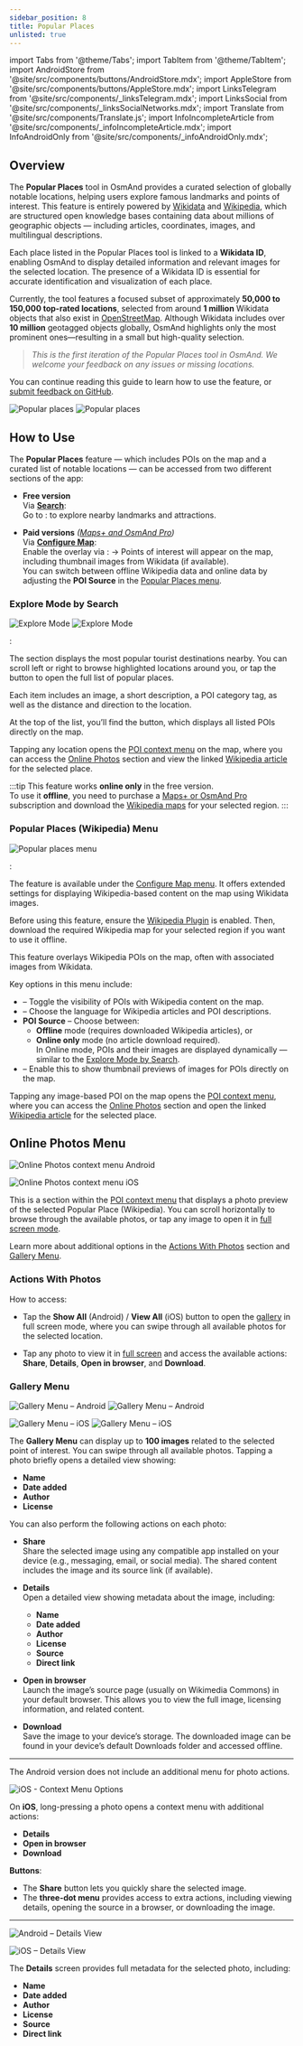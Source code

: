 ```yaml
---
sidebar_position: 8
title: Popular Places
unlisted: true
---
```


import Tabs from '@theme/Tabs';
import TabItem from '@theme/TabItem';
import AndroidStore from '@site/src/components/buttons/AndroidStore.mdx';
import AppleStore from '@site/src/components/buttons/AppleStore.mdx';
import LinksTelegram from '@site/src/components/_linksTelegram.mdx';
import LinksSocial from '@site/src/components/_linksSocialNetworks.mdx';
import Translate from '@site/src/components/Translate.js';
import InfoIncompleteArticle from '@site/src/components/_infoIncompleteArticle.mdx';
import InfoAndroidOnly from '@site/src/components/_infoAndroidOnly.mdx';

<InfoIncompleteArticle/>


## Overview

<InfoAndroidOnly/>

The **Popular Places** tool in OsmAnd provides a curated selection of globally notable locations, helping users explore famous landmarks and points of interest. This feature is entirely powered by [Wikidata](https://www.wikidata.org) and [Wikipedia](https://www.wikipedia.org/), which are structured open knowledge bases containing data about millions of geographic objects — including articles, coordinates, images, and multilingual descriptions.

Each place listed in the Popular Places tool is linked to a **Wikidata ID**, enabling OsmAnd to display detailed information and relevant images for the selected location. The presence of a Wikidata ID is essential for accurate identification and visualization of each place.

Currently, the tool features a focused subset of approximately **50,000 to 150,000 top-rated locations**, selected from around **1 million** Wikidata objects that also exist in [OpenStreetMap](https://www.openstreetmap.org). Although Wikidata includes over **10 million** geotagged objects globally, OsmAnd highlights only the most prominent ones—resulting in a small but high-quality selection.

> *This is the first iteration of the Popular Places tool in OsmAnd. We welcome your feedback on any issues or missing locations.*

You can continue reading this guide to learn how to use the feature, or [submit feedback on GitHub](https://github.com/osmandapp/OsmAnd).

![Popular places](@site/static/img/map/popular_places/popular_places.png) ![Popular places](@site/static/img/map/popular_places/popular_places_1.png)

## How to Use

<InfoAndroidOnly/>

The **Popular Places** feature — which includes POIs on the map and a curated list of notable locations — can be accessed from two different sections of the app:

- **Free version**  
  Via [**Search**](#explore-mode-by-search):  
  Go to **<Translate android="true" ids="android_button_seq"/>**: *<Translate android="true" ids="map_widget_search,shared_string_explore,popular_places_nearby"/>* to explore nearby landmarks and attractions.

- **Paid versions** *([Maps+ and OsmAnd Pro](../purchases/android.md))*  
  Via [**Configure Map**](#popular-places-wikipedia-menu):  
  Enable the overlay via **<Translate android="true" ids="android_button_seq"/>**: *<Translate android="true" ids="shared_string_menu,configure_map,poi_osmwiki"/>* → Points of interest will appear on the map, including thumbnail images from Wikidata (if available).  
  You can switch between offline Wikipedia data and online data by adjusting the **POI Source** in the [Popular Places menu](#popular-places-wikipedia-menu).

### Explore Mode by Search

![Explore Mode](@site/static/img/map/popular_places/popular_places_search.png) ![Explore Mode](@site/static/img/map/popular_places/popular_places_search_2.png)

**<Translate android="true" ids="android_button_seq"/>**: *<Translate android="true" ids="map_widget_search,shared_string_explore,popular_places_nearby"/>*

The *<Translate android="true" ids="popular_places_nearby"/>* section displays the most popular tourist destinations nearby. You can scroll left or right to browse highlighted locations around you, or tap the *<Translate android="true" ids="shared_string_show_all"/>* button to open the full list of popular places.

Each item includes an image, a short description, a POI category tag, as well as the distance and direction to the location.

At the top of the list, you’ll find the *<Translate android="true" ids="shared_string_show_on_map"/>* button, which displays all listed POIs directly on the map.

Tapping any location opens the [POI context menu](./map-context-menu.md) on the map, where you can access the [Online Photos](#online-photos-menu) section and view the linked [Wikipedia article](../plugins/wikipedia.md)  for the selected place.

:::tip
This feature works **online only** in the free version.  
To use it **offline**, you need to purchase a [Maps+ or OsmAnd Pro](../purchases/android.md) subscription and download the [Wikipedia maps](../plugins/wikipedia.md) for your selected region.
:::

### Popular Places (Wikipedia) Menu

![Popular places menu](@site/static/img/map/popular_places/popular_places_menu.png)

**<Translate android="true" ids="android_button_seq"/>**: *<Translate android="true" ids="shared_string_menu,configure_map,poi_osmwiki"/>*

The **<Translate android="true" ids="poi_osmwiki"/>** feature is available under the [Configure Map menu](./configure-map-menu.md). It offers extended settings for displaying Wikipedia-based content on the map using Wikidata images.

Before using this feature, ensure the [Wikipedia Plugin](../plugins/wikipedia.md) is enabled. Then, download the required Wikipedia map for your selected region if you want to use it offline.

This feature overlays Wikipedia POIs on the map, often with associated images from Wikidata.

Key options in this menu include:

- **<Translate android="true" ids="poi_osmwiki"/>** – Toggle the visibility of POIs with Wikipedia content on the map.
- **<Translate android="true" ids="shared_string_language"/>** – Choose the language for Wikipedia articles and POI descriptions.
- **POI Source** – Choose between:
  - **Offline** mode (requires downloaded Wikipedia articles), or
  - **Online only** mode (no article download required).  
    In Online mode, POIs and their images are displayed dynamically — similar to the [Explore Mode by Search](#explore-mode-by-search).
- **<Translate android="true" ids="show_image_previews"/>** – Enable this to show thumbnail previews of images for POIs directly on the map.

Tapping any image-based POI on the map opens the [POI context menu](./map-context-menu.md), where you can access the [Online Photos](#online-photos-menu) section and open the linked [Wikipedia article](../plugins/wikipedia.md) for the selected place.


## Online Photos Menu

<Tabs groupId="operating-systems">

<TabItem value="android" label="Android">  

![Online Photos context menu Android](@site/static/img/map/popular_places/online_photos_android.png) 

</TabItem>

<TabItem value="ios" label="iOS">  

![Online Photos context menu iOS](@site/static/img/map/popular_places/online_photos_ios.png) 

</TabItem>

</Tabs>

*<Translate android="true" ids="help_article_map_map_context_menu_name,online_photos"/>*

This is a section within the [POI context menu](./map-context-menu.md) that displays a photo preview of the selected Popular Place (Wikipedia). You can scroll horizontally to browse through the available photos, or tap any image to open it in [full screen mode](#gallery-menu).

Learn more about additional options in the [Actions With Photos](#actions-with-photos) section and [Gallery Menu](#gallery-menu).


### Actions With Photos

How to access:

- Tap the **Show All** (Android) / **View All** (iOS) button to open the [gallery](#gallery-menu) in full screen mode, where you can swipe through all available photos for the selected location.

- Tap any photo to view it in [full screen](#gallery-menu) and access the available actions:  
  **Share**, **Details**, **Open in browser**, and **Download**.


### Gallery Menu

<Tabs groupId="operating-systems">

<TabItem value="android" label="Android">  

![Gallery Menu – Android](@site/static/img/map/gallery_menu_android.png) ![Gallery Menu – Android](@site/static/img/map/gallery_menu_android_1.png)

</TabItem>

<TabItem value="ios" label="iOS">  

![Gallery Menu – iOS](@site/static/img/map/gallery_menu_ios.png) ![Gallery Menu – iOS](@site/static/img/map/gallery_menu_ios_1.png)

</TabItem>

</Tabs>

The **Gallery Menu** can display up to **100 images** related to the selected point of interest. You can swipe through all available photos. Tapping a photo briefly opens a detailed view showing:

- **Name**  
- **Date added**  
- **Author**  
- **License**  

You can also perform the following actions on each photo:

- **Share**  
  Share the selected image using any compatible app installed on your device (e.g., messaging, email, or social media). The shared content includes the image and its source link (if available).

- **Details**  
  Open a detailed view showing metadata about the image, including:
  - **Name**
  - **Date added**
  - **Author**
  - **License**
  - **Source**
  - **Direct link**

- **Open in browser**  
  Launch the image’s source page (usually on Wikimedia Commons) in your default browser. This allows you to view the full image, licensing information, and related content.

- **Download**  
  Save the image to your device’s storage. The downloaded image can be found in your device’s default Downloads folder and accessed offline.


---

<Tabs groupId="operating-systems">

<TabItem value="android" label="Android">  

The Android version does not include an additional menu for photo actions.

</TabItem>

<TabItem value="ios" label="iOS">  

![iOS - Context Menu Options](@site/static/img/map/gallery_menu_ios_3.png)

On **iOS**, long-pressing a photo opens a context menu with additional actions:

- **Details**  
- **Open in browser**  
- **Download**

**Buttons**:  
- The **Share** button lets you quickly share the selected image.  
- The **three-dot menu** provides access to extra actions, including viewing details, opening the source in a browser, or downloading the image.

</TabItem>

</Tabs>

---

<Tabs groupId="operating-systems">

<TabItem value="android" label="Android">  

![Android – Details View](@site/static/img/map/gallery_menu_android_2.png)

</TabItem>

<TabItem value="ios" label="iOS">  

![iOS – Details View](@site/static/img/map/gallery_menu_ios_2.png)

</TabItem>

</Tabs>

The **Details** screen provides full metadata for the selected photo, including:

- **Name**  
- **Date added**  
- **Author**  
- **License**  
- **Source**  
- **Direct link**

